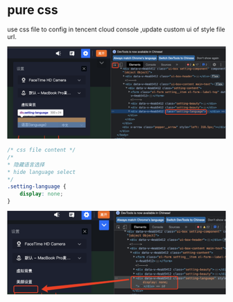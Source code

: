 # pure css

use css file to config in tencent cloud console ,update custom ui of style file url.

![修改前](../docs/before_css.png)

```css
/* css file content */
/*
* 隐藏语言选择 
* hide language select
*/
.setting-language {
    display: none;
}
```

![修改后](../docs/after_css.png)